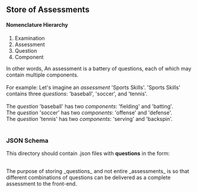 ## Store of Assessments
#### Nomenclature Hierarchy
1. Examination
2. Assessment
3. Question
4. Component

In other words, An assessment is a battery of questions, each of which may contain multiple components.<br><br>
For example: Let's imagine an _assessment_ 'Sports Skills'. 'Sports Skills' contains three _questions_: 'baseball', 'soccer', and 'tennis'.<br><br>
The _question_ 'baseball' has two _components_: 'fielding' and 'batting'.<br>
The _question_ 'soccer' has two _components_: 'offense' and 'defense'.<br>
The _question_ 'tennis' has two _components_: 'serving' and 'backspin'.<br><br>

### JSON Schema
This directory should contain .json files with __questions__ in the form:<br>

<br>
The purpose of storing _questions_ and not entire _assessments_ is so that different combinations of questions can be delivered as a complete assessment to the front-end. 
